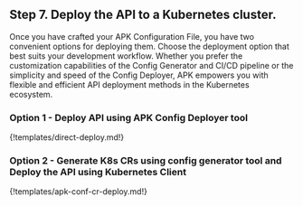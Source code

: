 ## Step 7. Deploy the API to a Kubernetes cluster.

Once you have crafted your APK Configuration File, you have two convenient options for deploying them. Choose the deployment option that best suits your development workflow. Whether you prefer the customization capabilities of the Config Generator and CI/CD pipeline or the simplicity and speed of the Config Deployer, APK empowers you with flexible and efficient API deployment methods in the Kubernetes ecosystem.


### Option 1 - Deploy API using APK Config Deployer tool

{!templates/direct-deploy.md!}

### Option 2 - Generate K8s CRs using config generator tool and Deploy the API using Kubernetes Client

{!templates/apk-conf-cr-deploy.md!}
